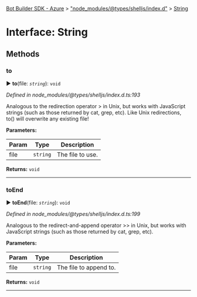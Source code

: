 [Bot Builder SDK - Azure](../README.md) > ["node_modules/@types/shelljs/index.d"](../modules/_node_modules__types_shelljs_index_d_.md) > [String](../interfaces/_node_modules__types_shelljs_index_d_.string.md)



# Interface: String


## Methods
<a id="to"></a>

###  to

► **to**(file: *`string`*): `void`



*Defined in node_modules/@types/shelljs/index.d.ts:193*



Analogous to the redirection operator > in Unix, but works with JavaScript strings (such as those returned by cat, grep, etc). Like Unix redirections, to() will overwrite any existing file!


**Parameters:**

| Param | Type | Description |
| ------ | ------ | ------ |
| file | `string`   |  The file to use. |





**Returns:** `void`





___

<a id="toend"></a>

###  toEnd

► **toEnd**(file: *`string`*): `void`



*Defined in node_modules/@types/shelljs/index.d.ts:199*



Analogous to the redirect-and-append operator >> in Unix, but works with JavaScript strings (such as those returned by cat, grep, etc).


**Parameters:**

| Param | Type | Description |
| ------ | ------ | ------ |
| file | `string`   |  The file to append to. |





**Returns:** `void`





___


